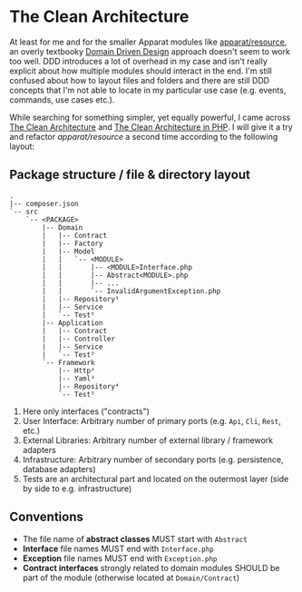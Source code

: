 # The Clean Architecture

At least for me and for the smaller Apparat modules like [apparat/resource](https://github.com/apparat/resource), an overly textbooky [Domain Driven Design](DDD.md) approach doesn't seem to work too well. DDD introduces a lot of overhead in my case and isn't really explicit about how multiple modules should interact in the end. I'm still confused about how to layout files and folders and there are still DDD concepts that I'm not able to locate in my particular use case (e.g. events, commands, use cases etc.).
 
While searching for something simpler, yet equally powerful, I came across [The Clean Architecture](http://blog.8thlight.com/uncle-bob/2012/08/13/the-clean-architecture.html) and [The Clean Architecture in PHP](https://leanpub.com/cleanphp). I will give it a try and refactor *apparat/resource* a second time according to the following layout:

## Package structure / file & directory layout

```
.
|-- composer.json
`-- src
    `-- <PACKAGE>
        |-- Domain
        |   |-- Contract
        |   |-- Factory
        |   |-- Model
        |   |   `-- <MODULE>
        |   |       |-- <MODULE>Interface.php
        |   |       |-- Abstract<MODULE>.php
        |   |       |-- ...
        |   |       `-- InvalidArgumentException.php
        |   |-- Repository¹
        |   |-- Service
        |   `-- Test⁵
        |-- Application
        |   |-- Contract
        |   |-- Controller
        |   |-- Service
        |   `-- Test⁵
        `-- Framework
            |-- Http²
            |-- Yaml³
            |-- Repository⁴
            `-- Test⁵
```

1. Here only interfaces ("contracts")
2. User Interface: Arbitrary number of primary ports (e.g. `Api`, `Cli`, `Rest`, etc.)
3. External Libraries: Arbitrary number of external library / framework adapters
4. Infrastructure: Arbitrary number of secondary ports (e.g. persistence, database adapters)
5. Tests are an architectural part and located on the outermost layer (side by side to e.g. infrastructure)

## Conventions

* The file name of **abstract classes** MUST start with `Abstract`
* **Interface** file names MUST end with `Interface.php`
* **Exception** file names MUST end with `Exception.php`
* **Contract interfaces** strongly related to domain modules SHOULD be part of the module (otherwise located at `Domain/Contract`)